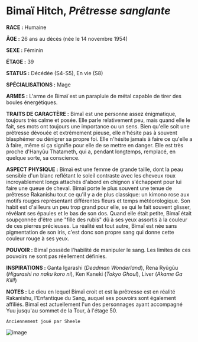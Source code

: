 # Bimaï Hitch, *Prêtresse sanglante*

**RACE :** Humaine

**ÂGE :** 26 ans au décès (née le 14 novembre 1954)

**SEXE :** Féminin

**ÉTAGE :** 39

**STATUS :** Décédée (S4-S5), En vie (S8)

**SPÉCIALISATIONS :** Mage

**ARMES :** L'arme de Bimaï est un parapluie de métal capable de tirer des boules énergétiques.

**TRAITS DE CARACTÈRE :** Bimaï est une personne assez énigmatique, toujours très calme et posée. Elle parle relativement peu, mais quand elle le fait, ses mots ont toujours une importance ou un sens. Bien qu'elle soit une prêtresse dévouée et extrêmement pieuse, elle n'hésite pas à souvent blasphémer ou dénigrer sa propre foi. Elle n'hésite jamais à faire ce qu'elle a à faire, même si ça signifie pour elle de se mettre en danger. Elle est très proche d'Hanyûu Thatameth, qui a, pendant longtemps, remplacé, en quelque sorte, sa conscience.

**ASPECT PHYSIQUE :** Bimaï est une femme de grande taille, dont la peau sensible d'un blanc reflétant le soleil contraste avec les cheveux roux incroyablement longs attachés d'abord en chignon s'échappent pour lui faire une queue de cheval. Bimaï porte le plus souvent une tenue de prêtresse Rakanishu tout ce qu'il y a de plus classique: un kimono rose aux motifs rouges représentant différentes fleurs et temps météorologique. Son habit est d'ailleurs un peu trop grand pour elle, se qui le fait souvent glisser, révélant ses épaules et le bas de son dos. Quand elle était petite, Bimaï était soupçonnée d'être une "fille des rubis" dû à ses yeux assortis à la couleur de ces pierres précieuses. La réalité est tout autre, Bimaï est née sans pigmentation de son iris, c'est donc son propre sang qui donne cette couleur rouge à ses yeux.

**POUVOIR :** Bimaï possède l'habilité de manipuler le sang. Les limites de ces pouvoirs ne sont pas réellement définies.

**INSPIRATIONS :** Ganta Igarashi (*Deadman Wonderland*), Rena Ryûgûu (*Higurashi no naku koro ni*), Ken Kaneki (*Tokyo Ghoul*), Liver (*Akame Ga Kill!*)

**NOTES :** Le dieu en lequel Bimaï croit et est la prêtresse est en réalité Rakanishu, l'Enfantique du Sang, auquel ses pouvoirs sont également affiliés. Bimaï est actuellement l'un des personnages ayant accompagné Yuu jusqu'au sommet de la Tour, à l'étage 50.

`Anciennement joué par Sheele`

![image](https://enyxia.alkanife.fr/images/characters/bimai.png)
